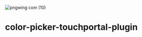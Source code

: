 ![pngwing com (10)](https://user-images.githubusercontent.com/76603653/152662488-5be85fa8-fc2a-44a1-8698-0f0e07111ad4.png)
# color-picker-touchportal-plugin
